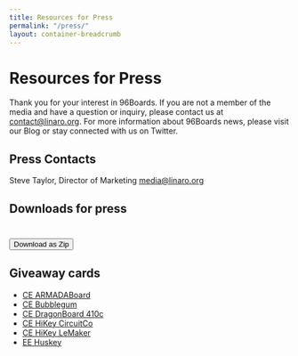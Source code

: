 ```yaml
---
title: Resources for Press
permalink: "/press/"
layout: container-breadcrumb
---
```

# Resources for Press
Thank you for your interest in 96Boards.  If you are not a member of the media and have a question or inquiry, please contact us at [contact@linaro.org](mailto:contact@linaro.org). For more information about 96Boards news, please visit our Blog or stay connected with us on Twitter.

## Press Contacts
Steve Taylor, Director of Marketing media@linaro.org

## Downloads for press
<div class="container">
<div class="col-md-3">
    <img data-src="{% asset_path '96Boards-Logo-Consumer.png' %}" class="img-responsive lazyload"
    src="data:image/gif;base64,R0lGODlhAQABAAAAACH5BAEKAAEALAAAAAABAAEAAAICTAEAOw==" />
</div>
<div class="col-md-3">
    <img data-src="{% asset_path '96Boards-Logo-Enterprise.png' %}" class="img-responsive lazyload"
    src="data:image/gif;base64,R0lGODlhAQABAAAAACH5BAEKAAEALAAAAAABAAEAAAICTAEAOw==" />
</div>
<div class="col-md-3">
    <img data-src="{% asset_path '96Boards-Logo-Partner.png' %}" class="img-responsive lazyload"
    src="data:image/gif;base64,R0lGODlhAQABAAAAACH5BAEKAAEALAAAAAABAAEAAAICTAEAOw==" />
</div>
<div class="col-md-3">
    <img data-src="{% asset_path '96Boards-Logo-outline.png' %}" class="img-responsive lazyload"
    src="data:image/gif;base64,R0lGODlhAQABAAAAACH5BAEKAAEALAAAAAABAAEAAAICTAEAOw==" />
</div>
<div class="col-md-3">
    <img data-src="{% asset_path '96Boards-Logo-Standard-White.png' %}" class="img-responsive lazyload"
    src="data:image/gif;base64,R0lGODlhAQABAAAAACH5BAEKAAEALAAAAAABAAEAAAICTAEAOw==" />
</div>
<div class="col-md-3">
    <img data-src="{% asset_path '96Boards-Logo-Standard.png' %}" class="img-responsive lazyload"
    src="data:image/gif;base64,R0lGODlhAQABAAAAACH5BAEKAAEALAAAAAABAAEAAAICTAEAOw==" />
</div>
<div class="col-md-3">
    <img data-src="{% asset_path '96Boards-Logo-Outline01pt.png' %}" class="img-responsive lazyload"
    src="data:image/gif;base64,R0lGODlhAQABAAAAACH5BAEKAAEALAAAAAABAAEAAAICTAEAOw==" />
</div>

</div>

<br/>

<a href="/assets/downloads/96Boards-logoSet.zip">
    <button class="btn blog-read-more-btn">Download as Zip <i class="glyphicon glyphicon-save"></i></button>
</a>


## Giveaway cards

*   [CE ARMADABoard](http://linaro.co/96b-giveaway-armada)
*   [CE Bubblegum](http://linaro.co/96b-giveaway-bubblegum)
*   [CE DragonBoard 410c](http://linaro.co/96b-giveaway-dragonboard410c)
*   [CE HiKey CircuitCo](http://linaro.co/96b-giveaway-hikey-circuitco)
*   [CE HiKey LeMaker](http://linaro.co/96b-Giveaway-HiKey-Lemaker)
*   [EE Huskey](http://linaro.co/96b-giveaway-huskey)
